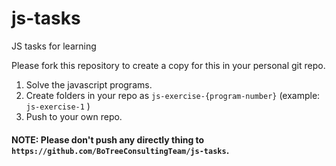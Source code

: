 # js-tasks
JS tasks for learning

Please fork this repository to create a copy for this in your personal git repo. 

1. Solve the javascript programs.
2. Create folders in your repo as `js-exercise-{program-number}` (example: `js-exercise-1` )
3. Push to your own repo.

#### NOTE: Please don't push any directly thing to `https://github.com/BoTreeConsultingTeam/js-tasks`.
